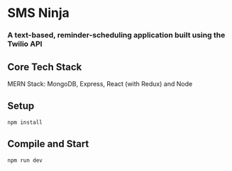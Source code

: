 # SMS Ninja

### A text-based, reminder-scheduling application built using the Twilio API


Core Tech Stack
----
MERN Stack: MongoDB, Express, React (with Redux) and Node


Setup
----
```
npm install
```


Compile and Start
----
```
npm run dev
```
